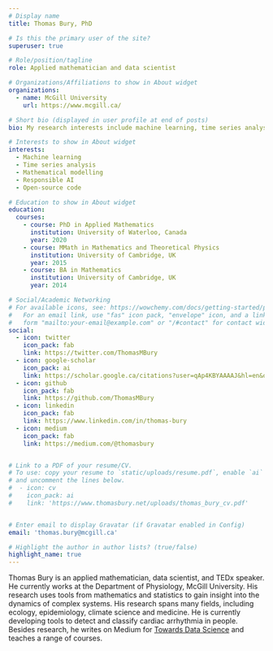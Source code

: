 ```yaml
---
# Display name
title: Thomas Bury, PhD

# Is this the primary user of the site?
superuser: true

# Role/position/tagline
role: Applied mathematician and data scientist

# Organizations/Affiliations to show in About widget
organizations:
  - name: McGill University
    url: https://www.mcgill.ca/

# Short bio (displayed in user profile at end of posts)
bio: My research interests include machine learning, time series analysis, and mathematical modelling.

# Interests to show in About widget
interests:
  - Machine learning
  - Time series analysis
  - Mathematical modelling
  - Responsible AI
  - Open-source code

# Education to show in About widget
education:
  courses:
    - course: PhD in Applied Mathematics
      institution: University of Waterloo, Canada
      year: 2020
    - course: MMath in Mathematics and Theoretical Physics
      institution: University of Cambridge, UK
      year: 2015
    - course: BA in Mathematics
      institution: University of Cambridge, UK
      year: 2014

# Social/Academic Networking
# For available icons, see: https://wowchemy.com/docs/getting-started/page-builder/#icons
#   For an email link, use "fas" icon pack, "envelope" icon, and a link in the
#   form "mailto:your-email@example.com" or "/#contact" for contact widget.
social:
  - icon: twitter
    icon_pack: fab
    link: https://twitter.com/ThomasMBury
  - icon: google-scholar
    icon_pack: ai
    link: https://scholar.google.ca/citations?user=qAp4KBYAAAAJ&hl=en&oi=ao
  - icon: github
    icon_pack: fab
    link: https://github.com/ThomasMBury
  - icon: linkedin
    icon_pack: fab
    link: https://www.linkedin.com/in/thomas-bury
  - icon: medium
    icon_pack: fab
    link: https://medium.com/@thomasbury


# Link to a PDF of your resume/CV.
# To use: copy your resume to `static/uploads/resume.pdf`, enable `ai` icons in `params.toml`,
# and uncomment the lines below.
#  - icon: cv
#    icon_pack: ai
#    link: 'https://www.thomasbury.net/uploads/thomas_bury_cv.pdf'


# Enter email to display Gravatar (if Gravatar enabled in Config)
email: 'thomas.bury@mcgill.ca'

# Highlight the author in author lists? (true/false)
highlight_name: true
---
```


Thomas Bury is an applied mathematician, data scientist, and TEDx speaker. He currently works at the Department of Physiology, McGill University. His research uses tools from mathematics and statistics to gain insight into the dynamics of complex systems. His research spans many fields, including ecology, epidemiology, climate science and medicine. He is currently developing tools to detect and classify cardiac arrhythmia in people. Besides research, he writes on Medium for <a href="https://medium.com/@thomasbury" target="_blank">Towards Data Science</a> and teaches a range of courses.

<!-- {{< icon name="download" pack="fas" >}} Download my {{< staticref "uploads/demo_resume.pdf" "newtab" >}}resumé{{< /staticref >}}. -->
